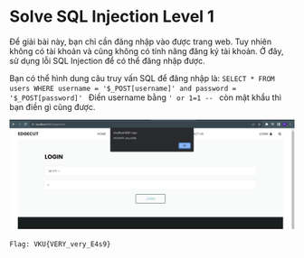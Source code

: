 # Solve **SQL Injection Level 1**

Để giải bài này, bạn chỉ cần đăng nhập vào được trang web. Tuy nhiên không có tài khoản và cũng không có tính năng đăng ký tài khoản.
Ở đây, sử dụng lỗi SQL Injection để có thể đăng nhập được.

Bạn có thể hình dung câu truy vấn SQL để đăng nhập là: `SELECT * FROM users WHERE username = '$_POST[username]' and password = '$_POST[password]'
`
Điền username bằng `' or 1=1 -- ` còn mật khẩu thì bạn điền gì cũng được.

![Alt text](image.png)

`Flag: VKU{VERY_very_E4s9}`
